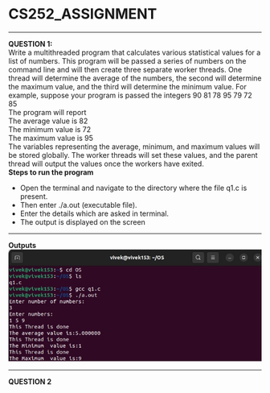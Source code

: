 # CS252_ASSIGNMENT
***
**QUESTION 1:**
<br />Write a multithreaded program that calculates various statistical values
for a list of numbers. This program will be passed a series of numbers
on the command line and will then create three separate worker threads.
One thread will determine the average of the numbers, the second will
determine the maximum value, and the third will determine the minimum value. For example, suppose your program is passed the integers
90 81 78 95 79 72 85
<br />The program will report
<br />The average value is 82
<br />The minimum value is 72
<br />The maximum value is 95
<br />The variables representing the average, minimum, and maximum values
will be stored globally. The worker threads will set these values, and
the parent thread will output the values once the workers have exited.
<br />**Steps to run the program**
<br />
* Open the terminal and navigate to the directory where the file q1.c is present.
* Then enter ./a.out (executable file).
* Enter the details which are asked in terminal.
* The output is displayed on the screen
***
**Outputs**
<br/>
![Image text](https://github.com/vivek0153/CS252_ASSIGNMENT/blob/main/q1.jpg)
***
**QUESTION 2**

